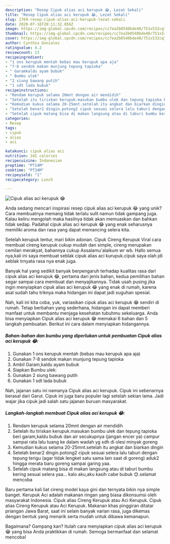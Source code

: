 ```yaml
---
description: "Resep Cipuk alias aci kerupuk 😂, Lezat Sekali"
title: "Resep Cipuk alias aci kerupuk 😂, Lezat Sekali"
slug: 1769-resep-cipuk-alias-aci-kerupuk-lezat-sekali
date: 2020-07-16T20:11:32.856Z
image: https://img-global.cpcdn.com/recipes/cc7ea2b0540bde40/751x532cq70/cipuk-alias-aci-kerupuk-😂-foto-resep-utama.jpg
thumbnail: https://img-global.cpcdn.com/recipes/cc7ea2b0540bde40/751x532cq70/cipuk-alias-aci-kerupuk-😂-foto-resep-utama.jpg
cover: https://img-global.cpcdn.com/recipes/cc7ea2b0540bde40/751x532cq70/cipuk-alias-aci-kerupuk-😂-foto-resep-utama.jpg
author: Cynthia Gonzalez
ratingvalue: 4.2
reviewcount: 13
recipeingredient:
- "1 ons kerupuk mentah bebas mau kerupuk apa aja"
- "7-8 sendok makan munjung tepung tapioka"
- " Garamkaldu ayam bubuk"
- " Bumbu ulek"
- "2 siung bawang putih"
- "1 sdt lada bubuk"
recipeinstructions:
- "Rendam kerupuk selama 20mnt dengan air mendidih"
- "Setelah itu tiriskan kerupuk.masukan bumbu ulek dan tepung tapioka beri garam,kaldu bubuk dan air secukupnya (jangan encer ya) campur sampai rata lalu tuang ke dalam wadah yg sdh di olesi minyak goreng"
- "Kemudian kukus selama 20-25mnt.setelah itu angkat dan biarkan dingin"
- "Setelah benar2 dingin.potong2 cipuk sesuai selera lalu taburi dengan tepung terigu (agar tidak lengket satu sama lain saat di goreng) aduk2 hingga merata baru goreng sampai garing yaa."
- "Setelah cipuk matang bisa di makan langsung atau di taburi bumbu kering sesuai selera yaa... kalo aku,aku kasih cabe bubuk 😊.selamat mencoba"
categories:
- Resep
tags:
- cipuk
- alias
- aci

katakunci: cipuk alias aci 
nutrition: 241 calories
recipecuisine: Indonesian
preptime: "PT14M"
cooktime: "PT34M"
recipeyield: "1"
recipecategory: Lunch

---
```



![Cipuk alias aci kerupuk 😂](https://img-global.cpcdn.com/recipes/cc7ea2b0540bde40/751x532cq70/cipuk-alias-aci-kerupuk-😂-foto-resep-utama.jpg)

Anda sedang mencari inspirasi resep cipuk alias aci kerupuk 😂 yang unik? Cara membuatnya memang tidak terlalu sulit namun tidak gampang juga. Kalau keliru mengolah maka hasilnya tidak akan memuaskan dan bahkan tidak sedap. Padahal cipuk alias aci kerupuk 😂 yang enak seharusnya memiliki aroma dan rasa yang dapat memancing selera kita.

Setelah kerupuk lentur, mari bikin adonan. Cipuk Cireng Kerupuk Viral cara membuat cireng kerupuk cukup mudah dan simple, cireng merupakan cemilan merakyat, bahannya cukup Assalamu&#39;alaikum wr wb. Hallo semua nya,kali ini saya membuat seblak cipuk alias aci kurupuk.cipuk saya olah jdi seblak trnyata rasa nya enak juga.

Banyak hal yang sedikit banyak berpengaruh terhadap kualitas rasa dari cipuk alias aci kerupuk 😂, pertama dari jenis bahan, kedua pemilihan bahan segar sampai cara membuat dan menyajikannya. Tidak usah pusing jika ingin menyiapkan cipuk alias aci kerupuk 😂 yang enak di rumah, karena asal sudah tahu triknya maka hidangan ini dapat jadi suguhan spesial.


Nah, kali ini kita coba, yuk, variasikan cipuk alias aci kerupuk 😂 sendiri di rumah. Tetap berbahan yang sederhana, hidangan ini dapat memberi manfaat untuk membantu menjaga kesehatan tubuhmu sekeluarga. Anda bisa menyiapkan Cipuk alias aci kerupuk 😂 memakai 6 bahan dan 5 langkah pembuatan. Berikut ini cara dalam menyiapkan hidangannya.

<!--inarticleads1-->

##### Bahan-bahan dan bumbu yang diperlukan untuk pembuatan Cipuk alias aci kerupuk 😂:

1. Gunakan 1 ons kerupuk mentah (bebas mau kerupuk apa aja)
1. Gunakan 7-8 sendok makan munjung tepung tapioka
1. Ambil  Garam,kaldu ayam bubuk
1. Siapkan  Bumbu ulek:
1. Gunakan 2 siung bawang putih
1. Gunakan 1 sdt lada bubuk


Nah, jajanan satu ini namanya Cipuk alias aci kerupuk. Cipuk ini sebenarnya berasal dari Garut. Cipuk ini juga baru populer lagi setelah sekian lama. Jadi wajar jika cipuk jadi salah satu jajanan buruan masyarakat. 

<!--inarticleads2-->

##### Langkah-langkah membuat Cipuk alias aci kerupuk 😂:

1. Rendam kerupuk selama 20mnt dengan air mendidih
1. Setelah itu tiriskan kerupuk.masukan bumbu ulek dan tepung tapioka beri garam,kaldu bubuk dan air secukupnya (jangan encer ya) campur sampai rata lalu tuang ke dalam wadah yg sdh di olesi minyak goreng
1. Kemudian kukus selama 20-25mnt.setelah itu angkat dan biarkan dingin
1. Setelah benar2 dingin.potong2 cipuk sesuai selera lalu taburi dengan tepung terigu (agar tidak lengket satu sama lain saat di goreng) aduk2 hingga merata baru goreng sampai garing yaa.
1. Setelah cipuk matang bisa di makan langsung atau di taburi bumbu kering sesuai selera yaa... kalo aku,aku kasih cabe bubuk 😊.selamat mencoba


Baru pertama kali liat cireng model kaya gini dan ternyata bikin nya simple banget. Kerupuk Aci adalah makanan ringan yang biasa dikonsumsi oleh masyarakat Indonesia. Cipuk alias Cireng Kerupuk atau Aci Kerupuk. Cipuk alias Cireng Kerupuk atau Aci Kerupuk. Makanan khas pinggiran ditatar priangan Jawa Barat, saat ini selain banyak varian rasa, juga dikemas dengan bentuk yang menarik serta mudah untuk dibawa kemanapun. 

Bagaimana? Gampang kan? Itulah cara menyiapkan cipuk alias aci kerupuk 😂 yang bisa Anda praktikkan di rumah. Semoga bermanfaat dan selamat mencoba!
